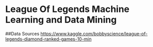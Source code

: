 # League Of Legends Machine Learning and Data Mining

##Data Sources
https://www.kaggle.com/bobbyscience/league-of-legends-diamond-ranked-games-10-min
